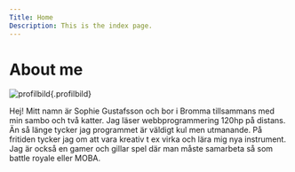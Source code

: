 ```yaml
---
Title: Home
Description: This is the index page.
---
```


About me
==========================

![profilbild](image/bild-pa-mig.png?width=50%){.profilbild}


Hej! Mitt namn är Sophie Gustafsson och bor i Bromma tillsammans med min sambo och två katter. 
Jag läser webbprogrammering 120hp på distans.
Än så länge tycker jag programmet är väldigt kul men utmanande.
På fritiden tycker jag om att vara kreativ t ex virka och lära mig nya instrument.
Jag är också en gamer och gillar spel där man måste samarbeta så som battle royale eller MOBA.
